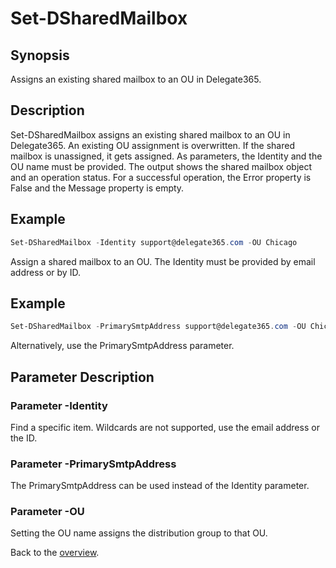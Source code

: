 # Set-DSharedMailbox

## Synopsis
Assigns an existing shared mailbox to an OU in Delegate365.

## Description
Set-DSharedMailbox assigns an existing shared mailbox to an OU in Delegate365.
An existing OU assignment is overwritten. If the shared mailbox is unassigned, it gets assigned.
As parameters, the Identity and the OU name must be provided. 
The output shows the shared mailbox object and an operation status.
For a successful operation, the Error property is False and the Message property is empty.

## Example
```powershell
Set-DSharedMailbox -Identity support@delegate365.com -OU Chicago
```
Assign a shared mailbox to an OU. The Identity must be provided by email address or by ID.

## Example
```powershell
Set-DSharedMailbox -PrimarySmtpAddress support@delegate365.com -OU Chicago
```
Alternatively, use the PrimarySmtpAddress parameter.

## Parameter Description
### Parameter -Identity
Find a specific item. Wildcards are not supported, use the email address or the ID.
### Parameter -PrimarySmtpAddress
The PrimarySmtpAddress can be used instead of the Identity parameter.
### Parameter -OU
Setting the OU name assigns the distribution group to that OU.

Back to the [overview](https://github.com/delegate365/PowerShell).
